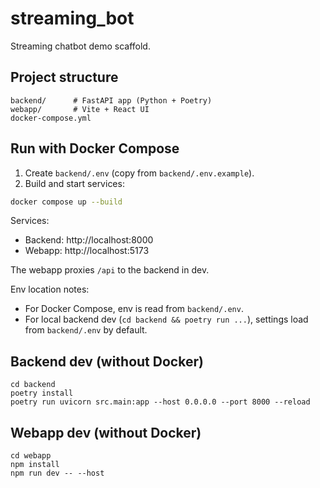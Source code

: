 # streaming_bot

Streaming chatbot demo scaffold.

## Project structure

```
backend/      # FastAPI app (Python + Poetry)
webapp/       # Vite + React UI
docker-compose.yml
```

## Run with Docker Compose

1) Create `backend/.env` (copy from `backend/.env.example`).
2) Build and start services:

```bash
docker compose up --build
```

Services:
- Backend: http://localhost:8000
- Webapp:  http://localhost:5173

The webapp proxies `/api` to the backend in dev.

Env location notes:
- For Docker Compose, env is read from `backend/.env`.
- For local backend dev (`cd backend && poetry run ...`), settings load from `backend/.env` by default.

## Backend dev (without Docker)

```
cd backend
poetry install
poetry run uvicorn src.main:app --host 0.0.0.0 --port 8000 --reload
```

## Webapp dev (without Docker)

```
cd webapp
npm install
npm run dev -- --host
```
